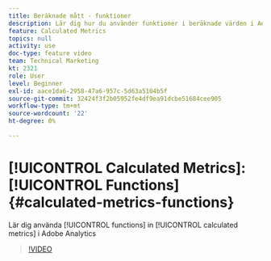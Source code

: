 ```yaml
---
title: Beräknade mått - funktioner
description: Lär dig hur du använder funktioner i beräknade värden i Adobe Analytics
feature: Calculated Metrics
topics: null
activity: use
doc-type: feature video
team: Technical Marketing
kt: 2321
role: User
level: Beginner
exl-id: aace1da6-2958-47a6-957c-5d63a5104b5f
source-git-commit: 32424f3f2b05952fe4df9ea91dcbe51684cee905
workflow-type: tm+mt
source-wordcount: '22'
ht-degree: 0%

---
```


# [!UICONTROL Calculated Metrics]: [!UICONTROL Functions] {#calculated-metrics-functions}

Lär dig använda [!UICONTROL functions] in [!UICONTROL calculated metrics] i Adobe Analytics

>[!VIDEO](https://video.tv.adobe.com/v/25408/?quality=12)
